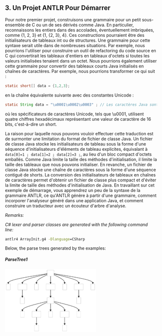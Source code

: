 ﻿## 3. Un Projet ANTLR Pour Démarrer 

Pour notre premier projet, construisons une grammaire pour un petit sous-ensemble de C ou un de ses dérivés comme Java. En particulier, reconnaissons les entiers dans des accolades, éventuellement imbriquées, comme {1, 2, 3} et {1, {2, 3}, 4}. Ces constructions pourraient être des initialisateurs de tableaux int ou de structures. Une grammaire pour cette syntaxe serait utile dans de nombreuses situations. Par exemple, nous pourrions l'utiliser pour construire un outil de refactoring du code source en C qui convertirait les tableaux d'entiers en tableaux d'octets si toutes les valeurs initialisées tenaient dans un octet. Nous pourrions également utiliser cette grammaire pour convertir des tableaux courts Java initialisés en chaînes de caractères. Par exemple, nous pourrions transformer ce qui suit :

```java
static short[] data = {1,2,3};
```

en la chaîne équivalente suivante avec des constantes Unicode :

```java
static String data = "\u0001\u0002\u0003" ; // Les caractères Java sont des courts non signés.
```

où les spécificateurs de caractères Unicode, tels que \u0001, utilisent quatre chiffres hexadécimaux représentant une valeur de caractère de 16 bits, c'est-à-dire un short.

La raison pour laquelle nous pouvons vouloir effectuer cette traduction est de surmonter une limitation du format de fichier de classe Java. Un fichier de classe Java stocke les initialisateurs de tableau sous la forme d'une séquence d'initialisateurs d'éléments de tableau explicites, équivalant à `data[0]=1 ; data[1]=2 ; data[2]=3 ;`, au lieu d'un bloc compact d'octets emballés. Comme Java limite la taille des méthodes d'initialisation, il limite la taille des tableaux que nous pouvons initialiser. En revanche, un fichier de classe Java stocke une chaîne de caractères sous la forme d'une séquence contiguë de shorts. La conversion des initialisateurs de tableaux en chaînes de caractères permet d'obtenir un fichier de classe plus compact et d'éviter la limite de taille des méthodes d'initialisation de Java.
En travaillant sur cet exemple de démarrage, vous apprendrez un peu de la syntaxe de la grammaire ANTLR, ce qu'ANTLR génère à partir d'une grammaire, comment incorporer l'analyseur généré dans une application Java, et comment construire un traducteur avec un écouteur d'arbre d'analyse.


_Remarks:_

_C# lexer and parser classes are generated with the following command line:_

```bat
antlr4 ArrayInit.g4 -Dlanguage=CSharp
```

Below, the parse trees generated by the examples:

##### ParseTree1

<img src=".resources/ParseTree1.svg" alt="ParseTree1" width="60%"/>
